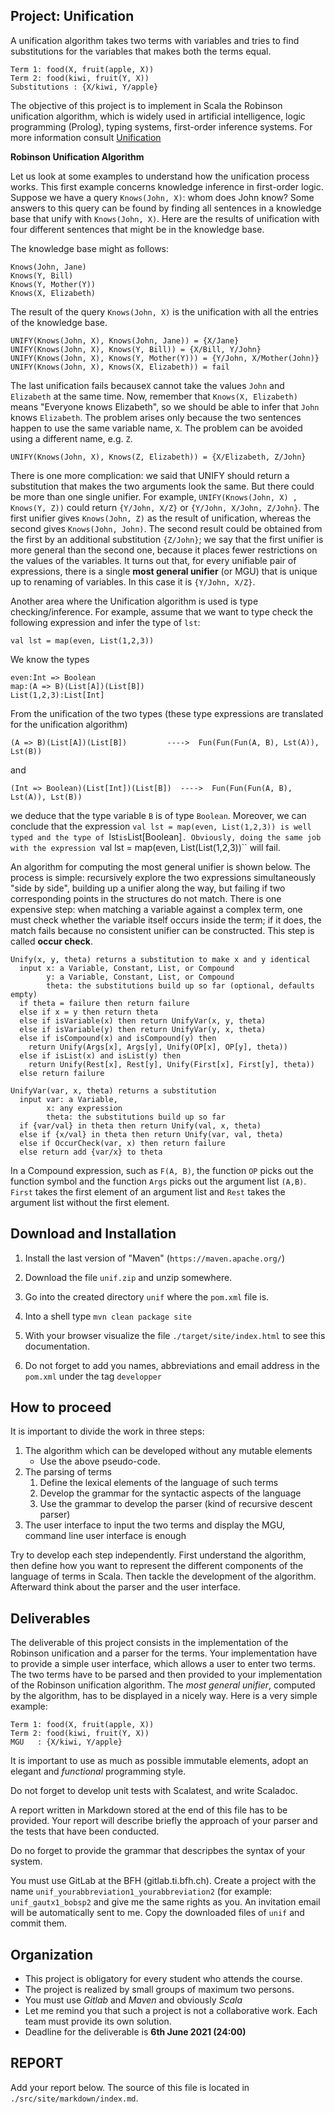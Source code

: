 ## Project: Unification

A unification algorithm takes two terms with variables and tries to find substitutions for the variables that makes both the terms equal.

```
Term 1: food(X, fruit(apple, X))
Term 2: food(kiwi, fruit(Y, X))
Substitutions : {X/kiwi, Y/apple}
```
The objective of this project is to implement in Scala the Robinson unification algorithm, which is widely used in artificial intelligence, logic programming (Prolog), typing systems, first-order inference systems.  For more information consult [Unification](https://en.wikipedia.org/wiki/Unification_\(computer_science\))

**Robinson Unification Algorithm**

Let us look at some examples to understand how the unification process works. This first example concerns knowledge inference in first-order logic. Suppose we have a query `Knows(John, X)`: whom does John know? Some answers to this query can be found by finding all sentences in a knowledge base that unify with `Knows(John, X)`. Here are the results of unification with four different sentences that might be in the knowledge base.

The knowledge base might as follows:

```
Knows(John, Jane)
Knows(Y, Bill)
Knows(Y, Mother(Y))
Knows(X, Elizabeth)
```
The result of the query `Knows(John, X)` is the unification with all the entries of the knowledge base.
```
UNIFY(Knows(John, X), Knows(John, Jane)) = {X/Jane}
UNIFY(Knows(John, X), Knows(Y, Bill)) = {X/Bill, Y/John}
UNIFY(Knows(John, X), Knows(Y, Mother(Y))) = {Y/John, X/Mother(John)}
UNIFY(Knows(John, X), Knows(X, Elizabeth)) = fail
```
The last unification fails because`X` cannot take  the values `John` and `Elizabeth` at the same time. Now, remember that `Knows(X, Elizabeth)` means "Everyone knows Elizabeth", so we should be able to infer that `John` knows `Elizabeth`. The problem arises only because the two sentences happen to use the same variable name, `X`. The problem can be avoided using a different name, e.g. `Z`.

```
UNIFY(Knows(John, X), Knows(Z, Elizabeth)) = {X/Elizabeth, Z/John}
```
There is one more complication: we said that UNIFY should return a substitution that makes the two arguments look the same. But there could be more than one single unifier. For example, `UNIFY(Knows(John, X) , Knows(Y, Z))` could return `{Y/John, X/Z}` or `{Y/John, X/John, Z/John}`. The first unifier gives `Knows(John, Z)` as the result of unification, whereas the second gives `Knows(John, John)`. The second result could be obtained from the first by an additional substitution `{Z/John}`; we say that the first unifier is more general than the second one, because it places fewer restrictions on the values of the variables. It turns out that, for every unifiable pair of expressions, there is a single **most general unifier** (or MGU) that is unique up to renaming of variables. In this case it is `{Y/John, X/Z}`.

Another area where the Unification algorithm is used is type checking/inference. For example, assume that we want to type check the following expression and infer the type of `lst`:

```
val lst = map(even, List(1,2,3))
```
We know the types

```
even:Int => Boolean
map:(A => B)(List[A])(List[B])
List(1,2,3):List[Int]
```
From the unification of the two types (these type expressions are translated for the unification algorithm)
```
(A => B)(List[A])(List[B])         ---->  Fun(Fun(Fun(A, B), Lst(A)), Lst(B))
```
and
```
(Int => Boolean)(List[Int])(List[B])  ---->  Fun(Fun(Fun(A, B), Lst(A)), Lst(B))
```
we deduce that the type variable `B` is of type `Boolean`. Moreover, we can conclude that the expression `val lst = map(even, List(1,2,3)) is well typed and the type of `lst` is `List[Boolean]`. Obviously, doing the same job with the expression `val lst = map(even, List(List(1,2,3))`` will fail.

An algorithm for computing the most general unifier is shown below. The process is simple: recursively explore the two expressions simultaneously "side by side", building up a unifier along the way, but failing if two corresponding points in the structures do not match. There is one expensive step: when matching a variable against a complex term, one must check whether the variable itself occurs inside the term; if it does, the match fails because no consistent unifier can be constructed. This step is called **occur check**.

```
Unify(x, y, theta) returns a substitution to make x and y identical
  input x: a Variable, Constant, List, or Compound
        y: a Variable, Constant, List, or Compound
        theta: the substitutions build up so far (optional, defaults empty)
  if theta = failure then return failure
  else if x = y then return theta
  else if isVariable(x) then return UnifyVar(x, y, theta)
  else if isVariable(y) then return UnifyVar(y, x, theta)
  else if isCompound(x) and isCompound(y) then
    return Unify(Args[x], Args[y], Unify(OP[x], OP[y], theta))
  else if isList(x) and isList(y) then
    return Unify(Rest[x], Rest[y], Unify(First[x], First[y], theta))
  else return failure

UnifyVar(var, x, theta) returns a substitution
  input var: a Variable,
        x: any expression
        theta: the substitutions build up so far
  if {var/val} in theta then return Unify(val, x, theta)
  else if {x/val} in theta then return Unify(var, val, theta)
  else if OccurCheck(var, x) then return failure
  else return add {var/x} to theta 
```
In a Compound expression, such as `F(A, B)`, the function `OP` picks out the function symbol and the function `Args` picks out the argument list `(A,B)`. `First` takes the first element of an argument list and `Rest` takes the argument list without the first element.

## Download and Installation

1. Install the last version of "Maven" (`https://maven.apache.org/`)

2. Download the file `unif.zip` and unzip somewhere.

3. Go into the created directory `unif` where the `pom.xml` file is.

4. Into a shell type `mvn clean package site`

5. With your browser visualize the file `./target/site/index.html` to see this documentation.

6. Do not forget to add you names, abbreviations and email address in the `pom.xml` under the tag `developper`


## How to proceed

It is important to divide the work in three steps:

1. The algorithm which can be developed without any mutable elements
	 * Use the above pseudo-code.
2. The parsing of terms
   1. Define the lexical elements of the language of such terms
	 1. Develop the grammar for the syntactic aspects of the language
	 3. Use the grammar to develop the parser (kind of recursive descent parser)
3. The user interface to input the two terms and display the MGU, command line user interface is enough

Try to develop each step independently.  First understand the algorithm, then define how you want to represent the different components of the language of terms in Scala.  Then tackle the development of the algorithm. Afterward think about the parser and the user interface.

## Deliverables

The deliverable of this project consists in the implementation of the Robinson unification and a parser for the terms.  Your implementation have to provide a simple user interface, which allows a user to enter two terms. The two terms have to be parsed and then provided to your implementation of the Robinson unification algorithm. The *most general unifier*, computed by the algorithm, has to be displayed in a nicely way. Here is a very simple example:
```
Term 1: food(X, fruit(apple, X))
Term 2: food(kiwi, fruit(Y, X))
MGU   : {X/kiwi, Y/apple}
```
It is important to use as much as possible immutable elements, adopt an elegant and *functional*  programming style.

Do not forget to develop unit tests with Scalatest, and write Scaladoc.

A report written in Markdown stored at the end of this file has to be provided.  Your report will describe briefly the approach of your parser and the tests that have been conducted.

Do no forget to provide the grammar that descripbes the syntax of your system.

You must use GitLab at the BFH (gitlab.ti.bfh.ch). Create a project with the name `unif_yourabbreviation1_yourabbreviation2` (for example: `unif_gautx1_bobsp2` and give me the same rights as you. An invitation email will be automatically sent to me. Copy the downloaded files of `unif` and commit them.

## Organization

* This project is obligatory for every student who attends the course.
* The project is realized by small groups of maximum two persons.
* You must use *Gitlab* and *Maven* and obviously *Scala*
* Let me remind you that such a project is not a collaborative work. Each team must provide its own solution.
* Deadline for the deliverable is **6th June 2021 (24:00)**


## REPORT

Add your report below. The source of this file is located in `./src/site/markdown/index.md`.

